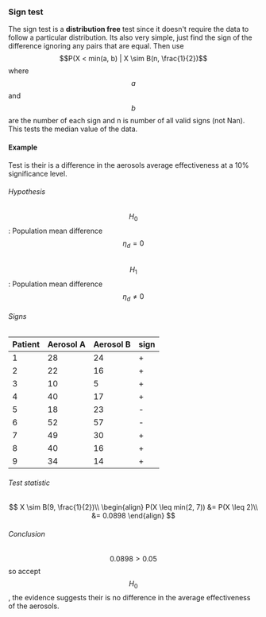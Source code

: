 ### Sign test

The sign test is a **distribution free** test since it doesn't require the data to follow a particular distribution. Its also very simple, just find the sign of the difference ignoring any pairs that are equal. Then use $$P(X < min(a, b) | X \sim B(n, \frac{1}{2})$$ where $$a$$ and $$b$$ are the number of each sign and n is number of all valid signs \(not Nan\). This tests the median value of the data.

#### Example

Test is their is a difference in the aerosols average effectiveness at a 10% significance level.

###### Hypothesis

$$H_0$$: Population mean difference $$\eta_d = 0$$  
$$H_1$$: Population mean difference $$\eta_d \neq 0$$

###### Signs

| Patient | Aerosol A | Aerosol B | sign |
| --- | --- | --- | --- |
| 1 | 28 | 24 | + |
| 2 | 22 | 16 | + |
| 3 | 10 | 5 | + |
| 4 | 40 | 17 | + |
| 5 | 18 | 23 | - |
| 6 | 52 | 57 | - |
| 7 | 49 | 30 | + |
| 8 | 40 | 16 | + | 
| 9 | 34 | 14 | + |

###### Test statistic


$$
X \sim B(9, \frac{1}{2})\\
\begin{align}
P(X \leq min(2, 7)) &= P(X \leq 2)\\
                    &= 0.0898
\end{align}
$$


###### Conclusion

$$0.0898 > 0.05$$ so accept $$H_0$$, the evidence suggests their is no difference in the average effectiveness of the aerosols.

